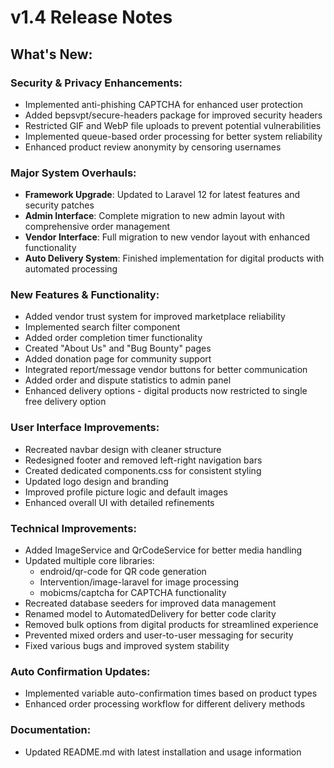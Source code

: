 # v1.4 Release Notes

## What's New:

### Security & Privacy Enhancements:
* Implemented anti-phishing CAPTCHA for enhanced user protection
* Added bepsvpt/secure-headers package for improved security headers
* Restricted GIF and WebP file uploads to prevent potential vulnerabilities
* Implemented queue-based order processing for better system reliability
* Enhanced product review anonymity by censoring usernames

### Major System Overhauls:
* **Framework Upgrade**: Updated to Laravel 12 for latest features and security patches
* **Admin Interface**: Complete migration to new admin layout with comprehensive order management
* **Vendor Interface**: Full migration to new vendor layout with enhanced functionality
* **Auto Delivery System**: Finished implementation for digital products with automated processing

### New Features & Functionality:
* Added vendor trust system for improved marketplace reliability
* Implemented search filter component
* Added order completion timer functionality
* Created "About Us" and "Bug Bounty" pages
* Added donation page for community support
* Integrated report/message vendor buttons for better communication
* Added order and dispute statistics to admin panel
* Enhanced delivery options - digital products now restricted to single free delivery option

### User Interface Improvements:
* Recreated navbar design with cleaner structure
* Redesigned footer and removed left-right navigation bars
* Created dedicated components.css for consistent styling
* Updated logo design and branding
* Improved profile picture logic and default images
* Enhanced overall UI with detailed refinements

### Technical Improvements:
* Added ImageService and QrCodeService for better media handling
* Updated multiple core libraries:
  - endroid/qr-code for QR code generation
  - Intervention/image-laravel for image processing
  - mobicms/captcha for CAPTCHA functionality
* Recreated database seeders for improved data management
* Renamed model to AutomatedDelivery for better code clarity
* Removed bulk options from digital products for streamlined experience
* Prevented mixed orders and user-to-user messaging for security
* Fixed various bugs and improved system stability

### Auto Confirmation Updates:
* Implemented variable auto-confirmation times based on product types
* Enhanced order processing workflow for different delivery methods

### Documentation:
* Updated README.md with latest installation and usage information
